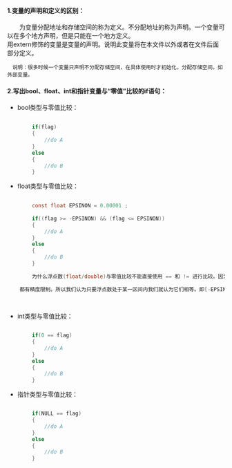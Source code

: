 #### 1.变量的声明和定义的区别：

　　为变量分配地址和存储空间的称为定义。不分配地址的称为声明。一个变量可以在多个地方声明，但是只能在一个地方定义。
　　
<br>
用extern修饰的变量是变量的声明。说明此变量将在本文件以外或者在文件后面部分定义。
  
	　说明：很多时候一个变量只声明不分配存储空间，在具体使用时才初始化，分配存储空间。如外部变量。



#### 2.写出bool、float、int和指针变量与“零值”比较的if语句：

* bool类型与零值比较：

```c
	
		if(flag)
		{
			//do A
		}
		else
		{
			//do B
		}

```

* float类型与零值比较：

```c
	
		const float EPSINON = 0.00001 ;
		
		if((flag >= -EPSINON) && (flag <= EPSINON))
		{
			//do A
		}
		else
		{
			//do B
		}
		
		为什么浮点数(float/double)与零值比较不能直接使用 == 和 != 进行比较。因为计算机处理浮点数是有误差的，
	
	都有精度限制。所以我们认为只要浮点数处于某一区间内我们就认为它们相等。即[-EPSINON, EPSINON]。
	
	
```

* int类型与零值比较：

```c

		if(0 == flag)
		{
			//do A
		}
		else
		{
			//do B
		}

```

* 指针类型与零值比较：


```c

		if(NULL == flag)
		{
			//do A
		}
		else
		{
			//do B
		}
	
```









